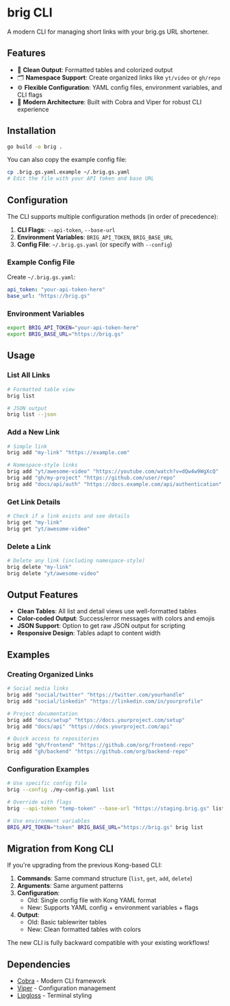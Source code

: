 # brig CLI

A modern CLI for managing short links with your brig.gs URL shortener.

## Features

- 🎨 **Clean Output**: Formatted tables and colorized output
- 🗂️ **Namespace Support**: Create organized links like `yt/video` or `gh/repo`
- ⚙️ **Flexible Configuration**: YAML config files, environment variables, and CLI flags
- 🚀 **Modern Architecture**: Built with Cobra and Viper for robust CLI experience

## Installation

```bash
go build -o brig .
```

You can also copy the example config file:
```bash
cp .brig.gs.yaml.example ~/.brig.gs.yaml
# Edit the file with your API token and base URL
```

## Configuration

The CLI supports multiple configuration methods (in order of precedence):

1. **CLI Flags**: `--api-token`, `--base-url`
2. **Environment Variables**: `BRIG_API_TOKEN`, `BRIG_BASE_URL`
3. **Config File**: `~/.brig.gs.yaml` (or specify with `--config`)

### Example Config File

Create `~/.brig.gs.yaml`:

```yaml
api_token: "your-api-token-here"
base_url: "https://brig.gs"
```

### Environment Variables

```bash
export BRIG_API_TOKEN="your-api-token-here"
export BRIG_BASE_URL="https://brig.gs"
```

## Usage

### List All Links

```bash
# Formatted table view
brig list

# JSON output
brig list --json
```

### Add a New Link

```bash
# Simple link
brig add "my-link" "https://example.com"

# Namespace-style links
brig add "yt/awesome-video" "https://youtube.com/watch?v=dQw4w9WgXcQ"
brig add "gh/my-project" "https://github.com/user/repo"
brig add "docs/api/auth" "https://docs.example.com/api/authentication"
```

### Get Link Details

```bash
# Check if a link exists and see details
brig get "my-link"
brig get "yt/awesome-video"
```

### Delete a Link

```bash
# Delete any link (including namespace-style)
brig delete "my-link"
brig delete "yt/awesome-video"
```

## Output Features

- **Clean Tables**: All list and detail views use well-formatted tables
- **Color-coded Output**: Success/error messages with colors and emojis
- **JSON Support**: Option to get raw JSON output for scripting
- **Responsive Design**: Tables adapt to content width

## Examples

### Creating Organized Links

```bash
# Social media links
brig add "social/twitter" "https://twitter.com/yourhandle"
brig add "social/linkedin" "https://linkedin.com/in/yourprofile"

# Project documentation
brig add "docs/setup" "https://docs.yourproject.com/setup"
brig add "docs/api" "https://docs.yourproject.com/api"

# Quick access to repositories
brig add "gh/frontend" "https://github.com/org/frontend-repo"
brig add "gh/backend" "https://github.com/org/backend-repo"
```

### Configuration Examples

```bash
# Use specific config file
brig --config ./my-config.yaml list

# Override with flags
brig --api-token "temp-token" --base-url "https://staging.brig.gs" list

# Use environment variables
BRIG_API_TOKEN="token" BRIG_BASE_URL="https://brig.gs" brig list
```

## Migration from Kong CLI

If you're upgrading from the previous Kong-based CLI:

1. **Commands**: Same command structure (`list`, `get`, `add`, `delete`)
2. **Arguments**: Same argument patterns
3. **Configuration**: 
   - Old: Single config file with Kong YAML format
   - New: Supports YAML config + environment variables + flags
4. **Output**: 
   - Old: Basic tablewriter tables
   - New: Clean formatted tables with colors

The new CLI is fully backward compatible with your existing workflows!

## Dependencies

- [Cobra](https://github.com/spf13/cobra) - Modern CLI framework
- [Viper](https://github.com/spf13/viper) - Configuration management
- [Lipgloss](https://github.com/charmbracelet/lipgloss) - Terminal styling
